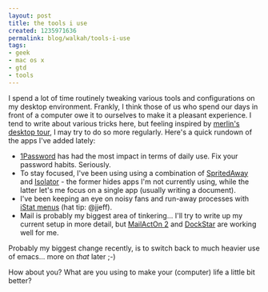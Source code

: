 ```yaml
--- 
layout: post
title: the tools i use
created: 1235971636
permalink: blog/walkah/tools-i-use
tags: 
- geek
- mac os x
- gtd
- tools
---
```

I spend a lot of time routinely tweaking various tools and configurations on my desktop environment. Frankly, I think those of us who spend our days in front of a computer owe it to ourselves to make it a pleasant experience. I tend to write about various tricks here, but feeling inspired by [merlin's desktop tour](http://www.vimeo.com/2831715), I may try to do so more regularly. Here's a quick rundown of the apps I've added lately:

 * [1Password](http://agilewebsolutions.com/products/1Password) has had the most impact in terms of daily use. Fix your password habits. Seriously.
 * To stay focused, I've been using using a combination of [SpritedAway](http://drikin.com/spiritedaway/) and [Isolator](http://willmore.eu/software/isolator/) - the former hides apps I'm not currently using, while the latter let's me focus on a single app (usually writing a document).
 * I've been keeping an eye on noisy fans and run-away processes with [iStat menus](http://www.islayer.com/apps/istatmenus/) (hat tip: @jjeff).
 * Mail is probably my biggest area of tinkering... I'll try to write up my current setup in more detail, but [MailActOn 2](http://www.indev.ca/MailActOn.html) and [DockStar](http://www.ecamm.com/mac/dockstar/) are working well for me.

Probably my biggest change recently, is to switch back to much heavier use of emacs... more on *that* later ;-)

How about you? What are you using to make your (computer) life a little bit better?
